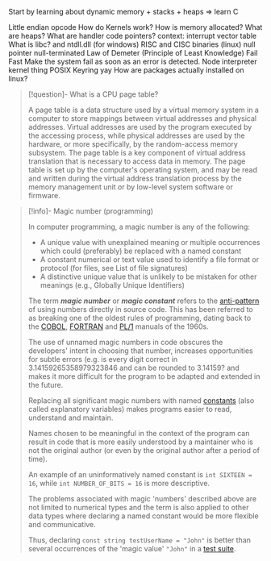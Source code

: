 Start by learning about dynamic memory + stacks + heaps => learn C

Little endian
opcode
How do Kernels work?
How is memory allocated?
	What are heaps?
What are handler code pointers?
	context: interrupt vector table
What is libc?
	and ntdll.dll (for windows)
RISC and CISC
binaries (linux)
null pointer
	null-terminated
Law of Demeter (Principle of Least Knowledge)
Fail Fast
	Make the system fail as soon as an error is detected.
Node interpreter
	kernel thing
POSIX
Keyring
	yay
How are packages actually installed on linux?

> [!question]- What is a CPU page table?
> 
> A page table is a data structure used by a virtual memory system in a computer to store mappings between virtual addresses and physical addresses. Virtual addresses are used by the program executed by the accessing process, while physical addresses are used by the hardware, or more specifically, by the random-access memory subsystem. The page table is a key component of virtual address translation that is necessary to access data in memory. The page table is set up by the computer's operating system, and may be read and written during the virtual address translation process by the memory management unit or by low-level system software or firmware.

> [!info]- Magic number (programming)
> 
> In computer programming, a magic number is any of the following: 
> 
> - A unique value with unexplained meaning or multiple occurrences which could (preferably) be replaced with a named constant
> - A constant numerical or text value used to identify a file format or protocol (for files, see List of file signatures)
> - A distinctive unique value that is unlikely to be mistaken for other meanings (e.g., Globally Unique Identifiers)
> 
> The term _**magic number**_ or _**magic constant**_ refers to the [anti-pattern](https://en.wikipedia.org/wiki/Anti-pattern "Anti-pattern") of using numbers directly in source code. This has been referred to as breaking one of the oldest rules of programming, dating back to the [COBOL](https://en.wikipedia.org/wiki/COBOL "COBOL"), [FORTRAN](https://en.wikipedia.org/wiki/FORTRAN "FORTRAN") and [PL/1](https://en.wikipedia.org/wiki/PL/1 "PL/1") manuals of the 1960s.
> 
> The use of unnamed magic numbers in code obscures the developers' intent in choosing that number, increases opportunities for subtle errors (e.g. is every digit correct in 3.14159265358979323846 and can be rounded to 3.14159? and makes it more difficult for the program to be adapted and extended in the future.
> 
> Replacing all significant magic numbers with named [constants](https://en.wikipedia.org/wiki/Constant_(programming) "Constant (programming)") (also called explanatory variables) makes programs easier to read, understand and maintain.
> 
> Names chosen to be meaningful in the context of the program can result in code that is more easily understood by a maintainer who is not the original author (or even by the original author after a period of time). 
> 
> An example of an uninformatively named constant is `int SIXTEEN = 16`, while `int NUMBER_OF_BITS = 16` is more descriptive.
> 
> The problems associated with magic 'numbers' described above are not limited to numerical types and the term is also applied to other data types where declaring a named constant would be more flexible and communicative.
> 
> Thus, declaring `const string testUserName = "John"` is better than several occurrences of the 'magic value' `"John"` in a [test suite](https://en.wikipedia.org/wiki/Test-driven_development "Test-driven development").




